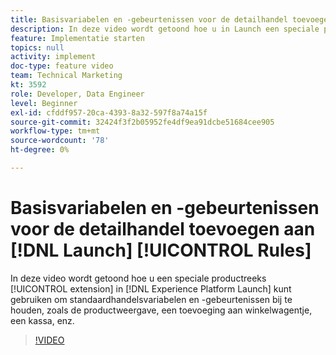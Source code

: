 ```yaml
---
title: Basisvariabelen en -gebeurtenissen voor de detailhandel toevoegen aan opstartregel
description: In deze video wordt getoond hoe u in Launch een speciale producttekenreeksextensie kunt gebruiken om standaardvariabelen en -gebeurtenissen in de detailhandel bij te houden, zoals de productweergave, een toevoeging aan winkelwagentje, een uitcheckbewerking, enz.
feature: Implementatie starten
topics: null
activity: implement
doc-type: feature video
team: Technical Marketing
kt: 3592
role: Developer, Data Engineer
level: Beginner
exl-id: cfddf957-20ca-4393-8a32-597f8a74a15f
source-git-commit: 32424f3f2b05952fe4df9ea91dcbe51684cee905
workflow-type: tm+mt
source-wordcount: '78'
ht-degree: 0%

---
```


# Basisvariabelen en -gebeurtenissen voor de detailhandel toevoegen aan [!DNL Launch] [!UICONTROL Rules]

In deze video wordt getoond hoe u een speciale productreeks [!UICONTROL extension] in [!DNL Experience Platform Launch] kunt gebruiken om standaardhandelsvariabelen en -gebeurtenissen bij te houden, zoals de productweergave, een toevoeging aan winkelwagentje, een kassa, enz.

>[!VIDEO](https://video.tv.adobe.com/v/28763/?quality=12)
